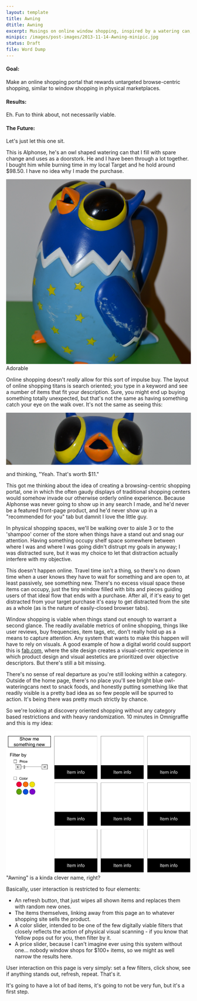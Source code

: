 ```yaml
---
layout: template
title: Awning
dtitle: Awning
excerpt: Musings on online window shopping, inspired by a watering can, followed by the vaguest of product ideas.
minipic: /images/post-images/2013-11-14-Awning-minipic.jpg
status: Draft
file: Word Dump
---
```


<h4 class="green">Goal:</h4>
Make an online shopping portal that rewards untargeted browse-centric shopping, similar to window shopping in physical marketplaces.

<h4 class="purple">Results:</h4>
Eh. Fun to think about, not necessarily viable.

<h4 class="orange">The Future:</h4>
Let's just let this one sit.

<div class="divider">
</div>

This is Alphonse, he's an owl shaped watering can that I fill with spare change and uses as a doorstork. He and I have been through a lot together. I bought him while burning time in my local Target and he hold around $98.50. I have no idea why I made the purchase.

<div class="image primary center">
    <img src="/images/post-images/2013-11-14-Awning-Alphonse.jpg"/>
    <div class="caption ext center">
        Adorable
    </div>
</div>

Online shopping doesn't *really* allow for this sort of impulse buy. 
The layout of online shopping titans is search oriented; you type in a keyword and see a number of items that fit your description. Sure, you might end up buying something totally unexpected, but that's not the same as having something catch your eye on the walk over. It's not the same as seeing this:

<div class="image center">
    <img src="/images/post-images/2013-11-14-Awning-The-Eyes.jpg"/>
</div>

and thinking, "Yeah. That's worth $11."

This got me thinking about the idea of creating a browsing-centric shopping portal, one in which the often gaudy displays of traditional shopping centers would somehow invade our otherwise orderly online experience. Because Alphonse was never going to show up in any search I made, and he'd never be a featured front-page product, and he'd never show up in a "recommended for you" tab but damnit I love the little guy.

In physical shopping spaces, we'll be walking over to aisle 3 or to the 'shampoo' corner of the store when things have a stand out and snag our attention. Having something occupy shelf space somewhere between where I was and where I was going didn't distrupt my goals in anyway; I was distracted sure, but it was my choice to let that distraction actually interfere with my objective.

This doesn't happen online. Travel time isn't a thing, so there's no down time when a user knows they have to wait for something and are open to, at least passively, see something new. There's no excess visual space these items can occupy, just the tiny window filled with bits and pieces guiding users of that ideal flow that ends with a purchase. After all, if it's easy to get distracted from your target purchase it's easy to get distracted from the site as a whole (as is the nature of easily-closed browser tabs).

Window shopping is viable when things stand out enough to warrant a second glance. The readily available metrics of online shopping, things like user reviews, buy frequencies, item tags, etc, don't really hold up as a means to capture attention. Any system that wants to make this happen will have to rely on visuals. A good example of how a digital world could support this is <a href="www.fab.com">fab.com</a>, where the site design creates a visual-centric experience in which product design and visual aestetics are prioritized over objective descriptors. But there's still a bit missing.

There's no sense of real departure as you're still looking within a category. Outside of the home page, there's no place you'll see bright blue owl-wateringcans next to snack foods, and honestly putting something like that readily visible is a pretty bad idea as so few people will be spurred to action. It's being there was pretty much strictly by chance.

So we're looking at discovery oriented shopping without any category based restrictions and with heavy randomization. 10 minutes in Omnigraffle and this is my idea:

<div class="image center">
    <img src="/images/post-images/2013-11-14-Awning-uimock.jpg"/>
    <div class="caption ext center">
        "Awning" is a kinda clever name, right?
    </div>
</div>

<p>
    Basically, user interaction is restricted to four elements:
    <ul>
        <li> An refresh button, that just wipes all shown items and replaces them with random new ones. </li>
        <li> The items themselves, linking away from this page an to whatever shopping site sells the product. </li>
        <li> A color slider, intended to be one of the few digitally viable filters that closely reflects the action of physical visual scanning - if you know that Yellow pops out for you, then filter by it. </li>
        <li> A price slider, because I can't imagine ever using this system without one... nobody window shops for $100+ items, so we might as well narrow the results here. </li>
    </ul>
    User interaction on this page is very simply: set a few filters, click show, see if anything stands out, refresh, repeat. That's it.
</p>

It's going to have a lot of bad items, it's going to not be very fun, but it's a first step.
